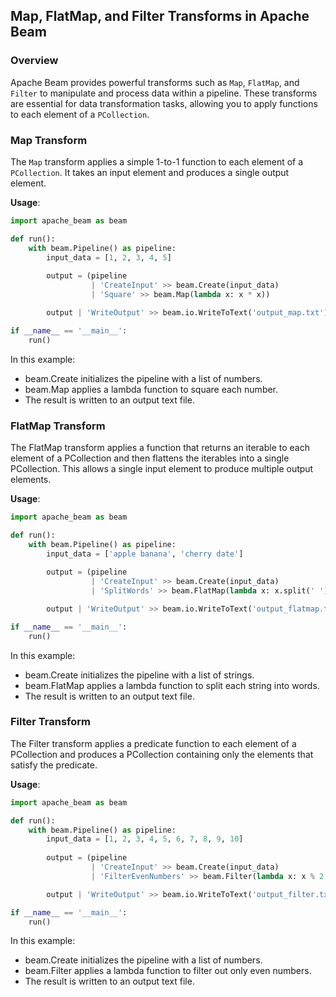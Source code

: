 ## Map, FlatMap, and Filter Transforms in Apache Beam

### Overview

Apache Beam provides powerful transforms such as `Map`, `FlatMap`, and `Filter` to manipulate and process data within a pipeline. These transforms are essential for data transformation tasks, allowing you to apply functions to each element of a `PCollection`.

### Map Transform

The `Map` transform applies a simple 1-to-1 function to each element of a `PCollection`. It takes an input element and produces a single output element.

**Usage**:
```python
import apache_beam as beam

def run():
    with beam.Pipeline() as pipeline:
        input_data = [1, 2, 3, 4, 5]
        
        output = (pipeline
                  | 'CreateInput' >> beam.Create(input_data)
                  | 'Square' >> beam.Map(lambda x: x * x))

        output | 'WriteOutput' >> beam.io.WriteToText('output_map.txt')

if __name__ == '__main__':
    run()
```

In this example:

- beam.Create initializes the pipeline with a list of numbers.
- beam.Map applies a lambda function to square each number.
- The result is written to an output text file.

### FlatMap Transform
The FlatMap transform applies a function that returns an iterable to each element of a PCollection and then flattens the iterables into a single PCollection. This allows a single input element to produce multiple output elements.

**Usage**:
```python
import apache_beam as beam

def run():
    with beam.Pipeline() as pipeline:
        input_data = ['apple banana', 'cherry date']
        
        output = (pipeline
                  | 'CreateInput' >> beam.Create(input_data)
                  | 'SplitWords' >> beam.FlatMap(lambda x: x.split(' ')))

        output | 'WriteOutput' >> beam.io.WriteToText('output_flatmap.txt')

if __name__ == '__main__':
    run()
```

In this example:

- beam.Create initializes the pipeline with a list of strings.
- beam.FlatMap applies a lambda function to split each string into words.
- The result is written to an output text file.

### Filter Transform
The Filter transform applies a predicate function to each element of a PCollection and produces a PCollection containing only the elements that satisfy the predicate.

**Usage**:
```python
import apache_beam as beam

def run():
    with beam.Pipeline() as pipeline:
        input_data = [1, 2, 3, 4, 5, 6, 7, 8, 9, 10]
        
        output = (pipeline
                  | 'CreateInput' >> beam.Create(input_data)
                  | 'FilterEvenNumbers' >> beam.Filter(lambda x: x % 2 == 0))

        output | 'WriteOutput' >> beam.io.WriteToText('output_filter.txt')

if __name__ == '__main__':
    run()
```

In this example:

- beam.Create initializes the pipeline with a list of numbers.
- beam.Filter applies a lambda function to filter out only even numbers.
- The result is written to an output text file.
